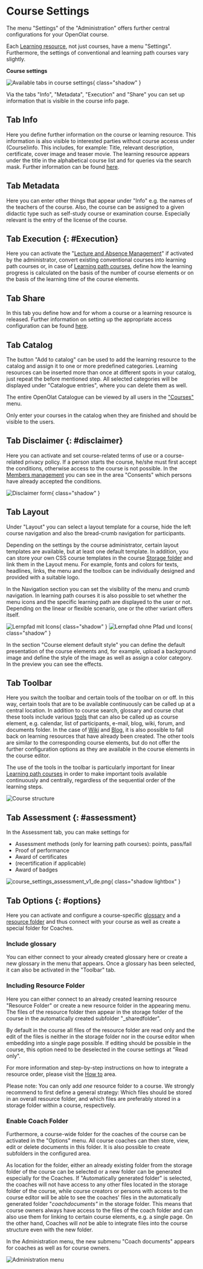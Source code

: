 # Course Settings

The menu "Settings" of the "Administration" offers further central configurations for your OpenOlat course.

Each [Learning resource](../learningresources/index.md), not just courses, have a menu "Settings". Furthermore, the settings of conventional and learning path courses vary slightly.

**Course settings**

![Available tabs in course settings](assets/course_setting_tabs.png){ class="shadow" }

Via the tabs "Info", "Metadata", "Execution" and "Share" you can set up information that is visible in the course info page.

## Tab Info

Here you define further information on the course or learning resource. This information is also visible to interested parties without course access under (Course)info. This includes, for example: Title, relevant description, certificate, cover image and teaser movie. The learning resource appears under the title in the alphabetical course list and for queries via the search mask. Further information can be found [here](../learningresources/Set_up_info_page.md).

## Tab Metadata

Here you can enter other things that appear under "Info" e.g. the names of the teachers of the course. Also, the course can be assigned to a given didactic type such as self-study course or examination course. Especially relevant is the entry of the license of the course.

## Tab Execution {: #Execution}

Here you can activate the "[Lecture and Absence Management](../learningresources/Lectures_and_absences.md)" if activated by the administrator, convert existing conventional courses into learning path courses or, in case of [Learning path courses](Learning_path_course.md), define how the learning progress is calculated on the basis of the number of course elements or on the basis of the learning time of the course elements.  

## Tab Share

In this tab you define how and for whom a course or a learning resource is released. Further information on setting up the appropriate access configuration can be found [here](Access_configuration.md).

## Tab Catalog

The button "Add to catalog" can be used to add the learning resource to the catalog and assign it to one or more predefined categories. Learning resources can be inserted more than once at different spots in your catalog, just repeat the before mentioned step. All selected categories will be displayed under "Catalogue entries", where you can delete them as well.

The entire OpenOlat Catalogue can be viewed by all users in the ["Courses"](../area_modules/Courses.md) menu.

Only enter your courses in the catalog when they are finished and should be visible to the users.

## Tab Disclaimer {: #disclaimer}

Here you can activate and set course-related terms of use or a course-related privacy policy. If a person starts the course, he/she must first accept the conditions, otherwise access to the course is not possible. In the [Members management](../learningresources/Members_management.md) you can see in the area "Consents" which persons have already accepted the conditions.

![Disclaimer form](assets/disclaimer_course.png){ class="shadow" }

## Tab Layout

Under "Layout" you can select a layout template for a course, hide the left course navigation and also the bread-crumb navigation for participants.

Depending on the settings by the course administrator, certain layout templates are available, but at least one default template. In addition, you can store your own CSS course templates in the course [Storage folder](../learningresources/Storage_folder.md) and link them in the Layout menu. For example, fonts and colors for texts, headlines, links, the menu and the toolbox can be individually designed and provided with a suitable logo.

In the Navigation section you can set the visibility of the menu and crumb navigation. In learning path courses it is also possible to set whether the menu icons and the specific learning path are displayed to the user or not. Depending on the linear or flexible scenario, one or the other variant offers itself.

![Lernpfad mit Icons](assets/lp_icons.png){ class="shadow" }
![Lernpfad ohne Pfad und Icons](assets/no_lp_no_icons.png){ class="shadow" }

In the section "Course element default style" you can define the default presentation of the course elements and, for example, upload a background image and define the style of the image as well as assign a color category. In the preview you can see the effects.

## Tab Toolbar

Here you switch the toolbar and certain tools of the toolbar on or off. In this way, certain tools that are to be available continuously can be called up at a central location. In addition to course search, glossary and course chat these tools include various [tools](../learningresources/Using_Additional_Course_Features.md) that can also be called up as course element, e.g. calendar, list of participants, e-mail, blog, wiki, forum, and documents folder. In the case of [Wiki](../learningresources/Wiki.md) and [Blog](../learningresources/Blog.md), it is also possible to fall back on learning resources that have already been created. The other tools are similar to the corresponding course elements, but do not offer the further configuration options as they are available in the course elements in the course editor.

The use of the tools in the toolbar is particularly important for linear [Learning path courses](Learning_path_course.md) in order to make important tools available continuously and centrally, regardless of the sequential order of the learning steps.

![Course structure](assets/course_structure.png)

## Tab Assessment {: #assessment}

In the Assessment tab, you can make settings for

* Assessment methods (only for learning path courses): points, pass/fail 
* Proof of performance
* Award of certificates
* (recertification if applicable)
* Award of badges

![course_settings_assessment_v1_de.png](assets/course_settings_assessment_v1_de.png){ class="shadow lightbox" }


## Tab Options {: #options}

Here you can activate and configure a course-specific [glossary](../learningresources/Using_Additional_Course_Features.md) and a [resource folder](../learningresources/index.md) and thus connect with your course as well as create a special folder for Coaches.

### Include glossary

You can either connect to your already created glossary here or create a new glossary in the menu that appears.  Once a glossary has been selected, it can also be activated in the "Toolbar" tab.

### Including Resource Folder

Here you can either connect to an already created learning resource "Resource Folder" or create a new resource folder in the appearing menu. The files of the resource folder then appear in the storage folder of the course in the automatically created subfolder "_sharedfolder".

By default in the course all files of the resource folder are read only and the edit of the files is neither in the storage folder nor in the course editor when embedding into a single page possible. If editing should be possible in the course, this option need to be deselected in the course settings at "Read only".

For more information and step-by-step instructions on how to integrate a resource order, please visit the [How to](../../manual_how-to/multiple_use/multiple_use.md) area. 

Please note: You can only add _one_ resource folder to a course. We strongly recommend to first define a general strategy: Which files should be stored in an overall resource folder, and which files are preferably stored in a storage folder within a course, respectively.

### Enable Coach Folder

Furthermore, a course-wide folder for the coaches of the course can be activated in the "Options" menu. All course coaches can then store, view, edit or delete documents in this folder. It is also possible to create subfolders in the configured area.

As location for the folder, either an already existing folder from the storage folder of the course can be selected or a new folder can be generated especially for the Coaches. If "Automatically generated folder" is selected, the coaches will not have access to any other files located in the storage folder of the course, while course creators or persons with access to the course editor will be able to see the coaches' files in the automatically generated folder "_coachdocuments"_ in the storage folder. This means that course owners always have access to the files of the coach folder and can also use them for linking to certain course elements, e.g. a single page. On the other hand, Coaches will _not_ be able to integrate files into the course structure even with the new folder.

In the Administration menu, the new submenu "Coach documents" appears for coaches as well as for course owners.

![Administration menu](assets/coach_folder_menu.png)
